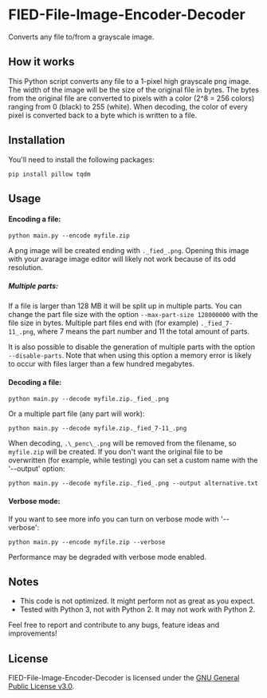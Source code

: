 # FIED-File-Image-Encoder-Decoder
Converts any file to/from a grayscale image.

## How it works
This Python script converts any file to a 1-pixel high grayscale png image. The width of the image will be the size of the original file in bytes. The bytes from the original file are converted to pixels with a color (2^8 = 256 colors) ranging from 0 (black) to 255 (white). When decoding, the color of every pixel is converted back to a byte which is written to a file.

## Installation
You'll need to install the following packages:
```
pip install pillow tqdm
```

## Usage
#### Encoding a file:
```
python main.py --encode myfile.zip
```
A png image will be created ending with `._fied_.png`. Opening this image with your avarage image editor will likely not work because of its odd resolution.

##### Multiple parts:
If a file is larger than 128 MB it will be split up in multiple parts. You can change the part file size with the option `--max-part-size 128000000` with the file size in bytes. Multiple part files end with (for example) `._fied_7-11_.png`, where 7 means the part number and 11 the total amount of parts.

It is also possible to disable the generation of multiple parts with the option `--disable-parts`. Note that when using this option a memory error is likely to occur with files larger than a few hundred megabytes.

#### Decoding a file:
```
python main.py --decode myfile.zip._fied_.png
```
Or a multiple part file (any part will work):
```
python main.py --decode myfile.zip._fied_7-11_.png
```
When decoding, `.\_penc\_.png` will be removed from the filename, so `myfile.zip` will be created.
If you don't want the original file to be overwritten (for example, while testing) you can set a custom name with the '\-\-output' option:
```
python main.py --decode myfile.zip._fied_.png --output alternative.txt
```

#### Verbose mode:
If you want to see more info you can turn on verbose mode with '\-\-verbose':
```
python main.py --encode myfile.zip --verbose
```
Performance may be degraded with verbose mode enabled.

## Notes
- This code is not optimized. It might perform not as great as you expect.
- Tested with Python 3, not with Python 2. It may not work with Python 2.

Feel free to report and contribute to any bugs, feature ideas and improvements!

## License
FIED-File-Image-Encoder-Decoder is licensed under the [GNU General Public License v3.0](https://github.com/Luuk3333/FIED-File-Image-Encoder-Decoder/blob/master/LICENSE).
